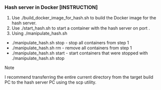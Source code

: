 ### Hash server in Docker [INSTRUCTION]
1) Use ./build_docker_image_for_hash.sh to build the Docker image for the hash server.
2) Use ./start_hash.sh <port> to start a container with the hash server on port <port>.
3) Using ./manipulate_hash.sh 
  -  ./manipulate_hash.sh stop - stop all containers from step 1
  -  ./manipulate_hash.sh rm - remove all containers from step 1
  -  ./manipulate_hash.sh start - start containers that were stopped with ./manipulate_hash.sh stop


>[!NOTE]
> I recommend transferring the entire current directory from the target build PC to the hash server PC using the scp utility.
